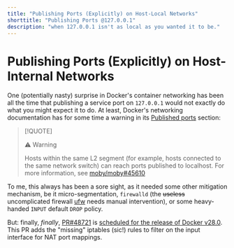 ```yaml
---
title: "Publishing Ports (Explicitly) on Host-Local Networks"
shorttitle: "Publishing Ports @127.0.0.1"
description: "when 127.0.0.1 isn't as local as you wanted it to be."
---
```


# Publishing Ports (Explicitly) on Host-Internal Networks

One (potentially nasty) surprise in Docker's container networking has been all
the time that publishing a service port on `127.0.0.1` would not exactly do what
you might expect it to do. At least, Docker's networking documentation has for
some time a warning in its [Published
ports](https://docs.docker.com/engine/network/#published-ports) section:

> [!QUOTE]
>
> ⚠ Warning
>
> Hosts within the same L2 segment (for example, hosts connected to the same
> network switch) can reach ports published to localhost. For more information,
> see [moby/moby#45610](https://github.com/moby/moby/issues/45610)

To me, this always has been a sore sight, as it needed some other mitigation
mechanism, be it micro-segmentation, `firewalld` (the ~~useless~~ uncomplicated
firewall [ufw](https://en.wikipedia.org/wiki/Uncomplicated_Firewall) needs
manual intervention), or some heavy-handed `INPUT` default `DROP` policy.

But: finally, _finally_, [PR#48721](https://github.com/moby/moby/pull/48721) is
[scheduled for the release of Docker
v28.0](https://github.com/moby/moby/issues/45610#issuecomment-2583341455). This
PR adds the "missing" iptables (sic!) rules to filter on the input interface for
NAT port mappings.
